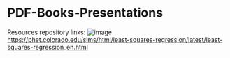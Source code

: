 # PDF-Books-Presentations
Resources repository
links: 
![image](https://github.com/user-attachments/assets/2cc28de0-e7f7-4c4b-b7ac-105895a4a615)
https://phet.colorado.edu/sims/html/least-squares-regression/latest/least-squares-regression_en.html
